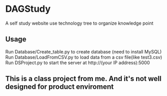 # DAGStudy
A self study website use technology tree to organize knowledge point

## Usage
Run Database/Create_table.py to create database (need to install MySQL)
Run Database/LoadFromCSV.py to load data from a csv file(like test3.csv)
Run DSProject.py to start the server at http://(your IP address):5000

## This is a class project from me. And it's not well designed for product enviroment
